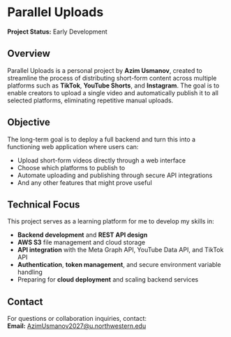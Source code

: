 # Parallel Uploads

**Project Status:** Early Development 

## Overview
Parallel Uploads is a personal project by **Azim Usmanov**, created to streamline the process of distributing short-form content across multiple platforms such as **TikTok**, **YouTube Shorts**, and **Instagram**. The goal is to enable creators to upload a single video and automatically publish it to all selected platforms, eliminating repetitive manual uploads.

## Objective
The long-term goal is to deploy a full backend and turn this into a functioning web application where users can:
- Upload short-form videos directly through a web interface  
- Choose which platforms to publish to  
- Automate uploading and publishing through secure API integrations  
- And any other features that might prove useful

## Technical Focus
This project serves as a learning platform for me to develop my skills in:
- **Backend development** and **REST API design**
- **AWS S3** file management and cloud storage
- **API integration** with the Meta Graph API, YouTube Data API, and TikTok API
- **Authentication**, **token management**, and secure environment variable handling
- Preparing for **cloud deployment** and scaling backend services

## Contact
For questions or collaboration inquiries, contact:  
**Email:** AzimUsmanov2027@u.northwestern.edu

